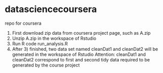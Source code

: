 datasciencecoursera
===================

repo for coursera
1) First download zip data from coursera project page, such as A.zip
2) Unzip A.zip in the workspace of Rstudio
3) Run R code run_analysis.R
4) After 3) finished, two data set named cleanDat1 and cleanDat2 will be generated in the workspace of Rstudio
Attention: cleanDat1 and cleanDat2 correspond to first and second tidy data required to be generated by the course project

